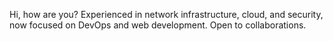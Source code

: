Hi, how are you? Experienced in network infrastructure, cloud, and security, now focused on DevOps and web development. Open to collaborations.

<!---
LukeRodd/LukeRodd is a ✨ special ✨ repository because its `README.md` (this file) appears on your GitHub profile.
You can click the Preview link to take a look at your changes.
--->
